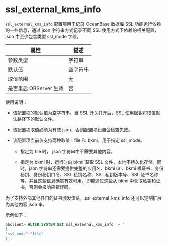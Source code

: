 ssl_external_kms_info
==========================================

`ssl_external_kms_info` 配置项用于记录 OceanBase 数据库 SSL 功能运行依赖的一些信息，通过 json 字符串方式记录不同 SSL 使用方式下依赖的相关配置，json 中至少包含类型 ssl_mode 字段。

|        属性        |  描述  |
|------------------|------|
| 参数类型             | 字符串  |
| 默认值              | 空字符串 |
| 取值范围             | 无    |
| 是否重启 OBServer 生效 | 否    |

使用说明：

* 该配置项的默认值为空字符串。当 SSL 开关打开后，SSL 使用密钥将取值默认路径下的默认文件。

* 该配置项取值必须为有效 json，否则配置项设置会检查失败。

* 该配置项当前仅支持两种取值：file 和 bkmi，用于指定 ssl_mode。

  * 指定为 file 时， json 字符串中不需要其他内容。

  * 指定为 bkmi 时，运行时向 bkmi 获取 SSL 文件，本地不持久化存储。同时，json 字符串还需要提供完整的应用名、bkmi url、bkmi 根证书、身份秘钥、身份秘钥口令、SSL 私钥名称、SSL 私钥版本号、SSL 证书名称等。并且这些信息确实有效可用，即能通过这些从 bkmi 中获取私钥和证书，否则会报响应错误码。

为了支持外部其他各自的证书颁发体系，ssl_external_kms_info 还可以定制扩展为其他内容 json 串。

示例如下：

```sql
obclient> ALTER SYSTEM SET ssl_external_kms_info  = '
{
"ssl_mode":"file"
}';
